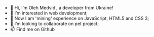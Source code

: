 - 👋 Hi, I’m Oleh Medvid', a developer from Ukraine!
- 👀 I’m interested in web development;
- 🌱 Now I am 'mining' experience on JavaScript, HTML5 and CSS 3;
- 💞️ I’m looking to collaborate on pet project;
- 📫 Find me on Github

<!---
medvol/medvol is a ✨ special ✨ repository because its `README.md` (this file) appears on your GitHub profile.
You can click the Preview link to take a look at your changes.
--->
